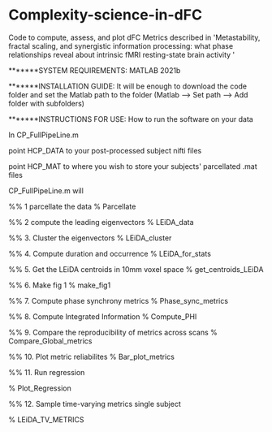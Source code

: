 # Complexity-science-in-dFC
Code to compute, assess, and plot dFC Metrics described in 'Metastability, fractal scaling, and synergistic information processing: what phase relationships reveal about intrinsic fMRI resting-state brain activity '

*******SYSTEM REQUIREMENTS:
MATLAB 2021b

*******INSTALLATION GUIDE:
It will be enough to download the code folder and set the Matlab path to the folder (Matlab --> Set path --> Add folder with subfolders)

*******INSTRUCTIONS FOR USE: 
How to run the software on your data

In CP_FullPipeLine.m 

point HCP_DATA to your post-processed subject nifti files

point HCP_MAT to where you wish to store your subjects' parcellated .mat files


CP_FullPipeLine.m will

%% 1 parcellate the data
% Parcellate

%% 2 compute the leading eigenvectors
% LEiDA_data

%% 3. Cluster the eigenvectors
% LEiDA_cluster

%% 4. Compute duration and occurrence
% LEiDA_for_stats

%% 5. Get the LEiDA centroids in 10mm voxel space
% get_centroids_LEiDA

%% 6. Make fig 1
% make_fig1

%% 7. Compute phase synchrony metrics
% Phase_sync_metrics

%% 8. Compute Integrated Information
% Compute_PHI

%% 9. Compare the reproducibility of metrics across scans
% Compare_Global_metrics

%% 10. Plot metric reliabilites
% Bar_plot_metrics

%% 11. Run regression

% Plot_Regression

%% 12. Sample time-varying metrics single subject

% LEiDA_TV_METRICS
  
